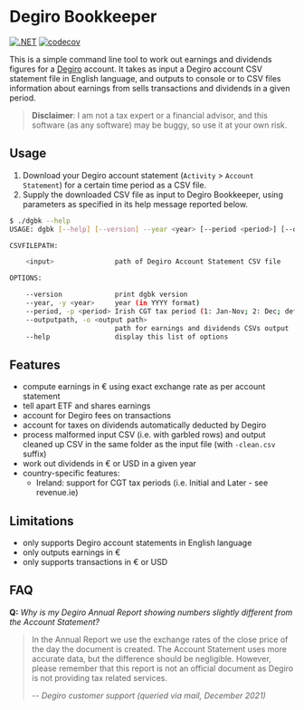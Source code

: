 # Degiro Bookkeeper

[![.NET](https://github.com/pviotti/degiro-bookkeeper/actions/workflows/dotnet.yml/badge.svg?branch=master)](https://github.com/pviotti/degiro-bookkeeper/actions/workflows/dotnet.yml)
[![codecov](https://codecov.io/gh/pviotti/degiro-bookkeeper/branch/master/graph/badge.svg?token=rTsBxS9b8p)](https://codecov.io/gh/pviotti/degiro-bookkeper)

This is a simple command line tool to work out earnings and dividends figures
for a [Degiro] account.
It takes as input a Degiro account CSV statement file in English language, and outputs to console
or to CSV files information about earnings from sells transactions and dividends
in a given period.

> **Disclaimer**: I am not a tax expert or a financial advisor,
> and this software (as any software) may be buggy, so use it at your own risk.

## Usage

 1. Download your Degiro account statement (`Activity` > `Account Statement`)
    for a certain time period as a CSV file.
 2. Supply the downloaded CSV file as input to Degiro Bookkeeper,
    using parameters as specified in its help message reported below.

```bash
$ ./dgbk --help
USAGE: dgbk [--help] [--version] --year <year> [--period <period>] [--outputpath <output path>] <input>

CSVFILEPATH:

    <input>               path of Degiro Account Statement CSV file

OPTIONS:

    --version             print dgbk version
    --year, -y <year>     year (in YYYY format)
    --period, -p <period> Irish CGT tax period (1: Jan-Nov; 2: Dec; default: whole year)
    --outputpath, -o <output path>
                          path for earnings and dividends CSVs output
    --help                display this list of options
```

## Features

 - compute earnings in € using exact exchange rate as per account statement
 - tell apart ETF and shares earnings
 - account for Degiro fees on transactions
 - account for taxes on dividends automatically deducted by Degiro
 - process malformed input CSV (i.e. with garbled rows) and output cleaned up CSV
   in the same folder as the input file (with `-clean.csv` suffix)
 - work out dividends in € or USD in a given year
 - country-specific features:
   - Ireland: support for CGT tax periods (i.e. Initial and Later - see revenue.ie)

## Limitations

 - only supports Degiro account statements in English language
 - only outputs earnings in €
 - only supports transactions in € or USD

## FAQ

**Q:** *Why is my Degiro Annual Report showing numbers slightly different from the Account Statement?*

> In the Annual Report we use the exchange rates of the close price of the day the document is created.
> The Account Statement uses more accurate data, but the difference should be negligible.
> However, please remember that this report is not an official document as Degiro is not providing tax related services.
>
> -- *Degiro customer support (queried via mail, December 2021)*

 [degiro]: https://www.degiro.ie/
